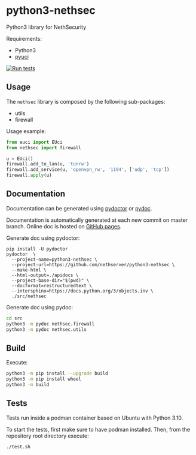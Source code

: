 # python3-nethsec

Python3 library for NethSecurity

Requirements:

* Python3
* [pyuci](https://gitlab.nic.cz/turris/pyuci)

[![Run tests](https://github.com/NethServer/python3-nethsec/actions/workflows/run-tests.yaml/badge.svg?branch=master)](https://github.com/NethServer/python3-nethsec/actions/workflows/run-tests.yaml)

## Usage

The `nethsec` library is composed by the following sub-packages:

- utils
- firewall

Usage example:
```python
from euci import EUci
from nethsec import firewall

u = EUci()
firewall.add_to_lan(u, 'tunrw')
firewall.add_service(u, 'openvpn_rw', '1194', ['udp', 'tcp'])
firewall.apply(u)
```

## Documentation

Documentation can be generated using [pydoctor](https://pydoctor.readthedocs.io) or [pydoc](https://docs.python.org/3/library/pydoc.html).

Documentation is automatically generated at each new commit on master branch.
Online doc is hosted on [GitHub pages](https://nethserver.github.io/python3-nethsec).

Generate doc using pydoctor:
```
pip install -U pydoctor
pydoctor  \
  --project-name=python3-nethsec \
  --project-url=https://github.com/nethserver/python3-nethsec \
  --make-html \
  --html-output=./apidocs \
  --project-base-dir="$(pwd)" \
  --docformat=restructuredtext \
  --intersphinx=https://docs.python.org/3/objects.inv \
  ./src/nethsec
```

Generate doc using pydoc:
```bash
cd src
python3 -m pydoc nethsec.firewall
python3 -m pydoc nethsec.utils
```

## Build

Execute:
```bash
python3 -m pip install --upgrade build
python3 -m pip install wheel
python3 -m build
```

## Tests

Tests run inside a podman container based on Ubuntu with Python 3.10.

To start the tests, first make sure to have podman installed. Then, from the repository root directory execute:
```
./test.sh
```
